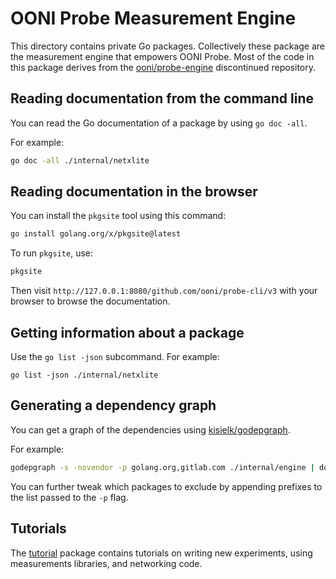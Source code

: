 # OONI Probe Measurement Engine

This directory contains private Go packages. Collectively these
package are the measurement engine that empowers OONI Probe. Most
of the code in this package derives from the [ooni/probe-engine](
https://github.com/ooni/probe-engine) discontinued repository.

## Reading documentation from the command line

You can read the Go documentation of a package by using `go doc -all`.

For example:

```bash
go doc -all ./internal/netxlite
```

## Reading documentation in the browser

You can install the `pkgsite` tool using this command:

```bash
go install golang.org/x/pkgsite@latest
```

To run `pkgsite`, use:

```bash
pkgsite
```

Then visit `http://127.0.0.1:8080/github.com/ooni/probe-cli/v3` with
your browser to browse the documentation.

## Getting information about a package

Use the `go list -json` subcommand. For example:

```
go list -json ./internal/netxlite
```

## Generating a dependency graph

You can get a graph of the dependencies using [kisielk/godepgraph](https://github.com/kisielk/godepgraph).

For example:

```bash
godepgraph -s -novendor -p golang.org,gitlab.com ./internal/engine | dot -Tpng -o deps.png
```

You can further tweak which packages to exclude by appending
prefixes to the list passed to the `-p` flag.

## Tutorials

The [tutorial](tutorial) package contains tutorials on writing new experiments,
using measurements libraries, and networking code.

